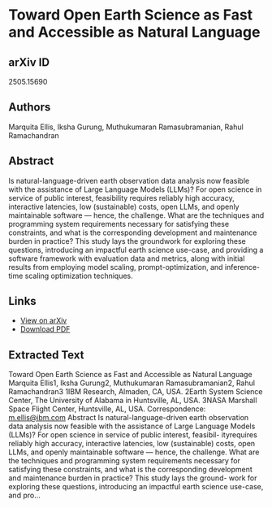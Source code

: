 # Toward Open Earth Science as Fast and Accessible as Natural Language

## arXiv ID
2505.15690

## Authors
Marquita Ellis, Iksha Gurung, Muthukumaran Ramasubramanian, Rahul Ramachandran

## Abstract
Is natural-language-driven earth observation data analysis now feasible with the assistance of Large Language Models (LLMs)? For open science in service of public interest, feasibility requires reliably high accuracy, interactive latencies, low (sustainable) costs, open LLMs, and openly maintainable software — hence, the challenge. What are the techniques and programming system requirements necessary for satisfying these constraints, and what is the corresponding development and maintenance burden in practice? This study lays the groundwork for exploring these questions, introducing an impactful earth science use-case, and providing a software framework with evaluation data and metrics, along with initial results from employing model scaling, prompt-optimization, and inference-time scaling optimization techniques.

## Links
- [View on arXiv](https://arxiv.org/abs/2505.15690)
- [Download PDF](https://arxiv.org/pdf/2505.15690.pdf)

## Extracted Text
Toward Open Earth Science as Fast and Accessible as Natural Language
Marquita Ellis1, Iksha Gurung2, Muthukumaran Ramasubramanian2, Rahul Ramachandran3
1IBM Research, Almaden, CA, USA.
2Earth System Science Center, The University of Alabama in Huntsville, AL, USA.
3NASA Marshall Space Flight Center, Huntsville, AL, USA.
Correspondence: m.ellis@ibm.com
Abstract
Is natural-language-driven earth observation
data analysis now feasible with the assistance
of Large Language Models (LLMs)? For open
science in service of public interest, feasibil-
ityrequires reliably high accuracy, interactive
latencies, low (sustainable) costs, open LLMs,
and openly maintainable software — hence,
the challenge. What are the techniques and
programming system requirements necessary
for satisfying these constraints, and what is the
corresponding development and maintenance
burden in practice? This study lays the ground-
work for exploring these questions, introducing
an impactful earth science use-case, and pro...
